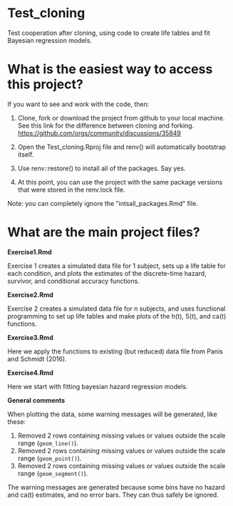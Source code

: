 # Test_cloning #

Test cooperation after cloning, using code to create life tables and fit Bayesian regression models.

# What is the easiest way to access this project? #

If you want to see and work with the code, then:

1. Clone, fork or download the project from github to your local machine.
See this link for the difference between cloning and forking. https://github.com/orgs/community/discussions/35849

2. Open the Test_cloning.Rproj file and renv() will automatically bootstrap itself.

3. Use renv::restore() to install all of the packages. Say yes.

4. At this point, you can use the project with the same package versions that were stored in the renv.lock file.

Note: you can completely ignore the "intsall_packages.Rmd" file.

# What are the main project files? #

**Exercise1.Rmd**

Exercise 1 creates a simulated data file for 1 subject, sets up a life table for each condition, and plots the estimates of the discrete-time hazard, survivor, and conditional accuracy functions.

**Exercise2.Rmd**

Exercise 2 creates a simulated data file for n subjects, and uses functional programming to set up life tables and make plots of the h(t), S(t), and ca(t) functions.

**Exercise3.Rmd**

Here we apply the functions to existing (but reduced) data file from Panis and Schmidt (2016).

**Exercise4.Rmd**

Here we start with fitting bayesian hazard regression models.

**General comments**

When plotting the data, some warning messages will be generated, like these:

1. Removed 2 rows containing missing values or values outside the scale range (`geom_line()`). 
2. Removed 2 rows containing missing values or values outside the scale range (`geom_point()`). 
3. Removed 2 rows containing missing values or values outside the scale range (`geom_segment()`).

The warning messages are generated because some bins have no hazard and ca(t) estimates, and no error bars. They can thus safely be ignored.
